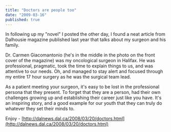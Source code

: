 ```yaml
---
title: "Doctors are people too"
date: "2009-03-16"
published: true
---
```


In following up my "novel" I posted the other day, I found a neat article from Dalhousie magazine published last year that talks about my surgeon and his family.

Dr. Carmen Giacomantonio (he's in the middle in the photo on the front cover of the magazine) was my oncological surgeon in Halifax. He was professional, pragmatic, took the time to explain things to us, and was attentive to our needs. Oh, and managed to stay alert and focused through my entire 17 hour surgery as he was the surgical team lead.

As a patient meeting your surgeon, it's easy to be lost in the professional persona that they present. To forget that they are a person, had their own challenges growing up and establishing their career just like you have. It's an inspiring story, and a good example for our youth that they can truly do whatever they set their minds to.

Enjoy - [http://dalnews.dal.ca/2008/03/20/doctors.html](http://dalnews.dal.ca/2008/03/20/doctors.html)
